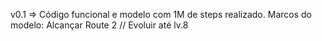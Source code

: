v0.1 => Código funcional e modelo com 1M de steps realizado. Marcos do modelo: Alcançar Route 2 // Evoluir até lv.8
